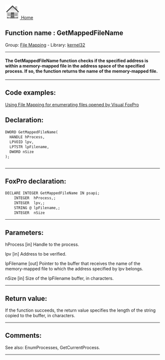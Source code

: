 [<img src="../../images/home.png"> Home ](https://github.com/VFPX/Win32API)  

## Function name : GetMappedFileName
Group: [File Mapping](../../functions_group.md#File_Mapping)  -  Library: [kernel32](../../libraries.md#kernel32)  
***  


#### The GetMappedFileName function checks if the specified address is within a memory-mapped file in the address space of the specified process. If so, the function returns the name of the memory-mapped file.
***  


## Code examples:
[Using File Mapping for enumerating files opened by Visual FoxPro](../../samples/sample_473.md)  

## Declaration:
```foxpro  
DWORD GetMappedFileName(
  HANDLE hProcess,
  LPVOID lpv,
  LPTSTR lpFilename,
  DWORD nSize
);
  
```  
***  


## FoxPro declaration:
```foxpro  
DECLARE INTEGER GetMappedFileName IN psapi;
	INTEGER  hProcess,;
	INTEGER  lpv,;
	STRING @ lpFilename,;
	INTEGER  nSize  
```  
***  


## Parameters:
hProcess 
[in] Handle to the process.

lpv 
[in] Address to be verified. 

lpFilename 
[out] Pointer to the buffer that receives the name of the memory-mapped file to which the address specified by lpv belongs. 

nSize 
[in] Size of the lpFilename buffer, in characters.   
***  


## Return value:
If the function succeeds, the return value specifies the length of the string copied to the buffer, in characters.  
***  


## Comments:
See also: EnumProcesses, GetCurrentProcess.  
  
***  

